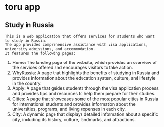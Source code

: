 # toru app
## Study in Russia


```
This is a web application that offers services for students who want to study in Russia. 
The app provides comprehensive assistance with visa applications, university admissions, and accommodation. 
It features the following pages:
```
1. Home: The landing page of the website, which provides an overview of the services offered and encourages visitors to take action.
2. WhyRussia: A page that highlights the benefits of studying in Russia and provides information about the education system, culture, and lifestyle in the country.
3. Apply: A page that guides students through the visa application process and provides tips and resources to help them prepare for their studies.
4. Cities: A page that showcases some of the most popular cities in Russia for international students and provides information about the universities, programs, and living expenses in each city.
5. City: A dynamic page that displays detailed information about a specific city, including its history, culture, landmarks, and attractions.
